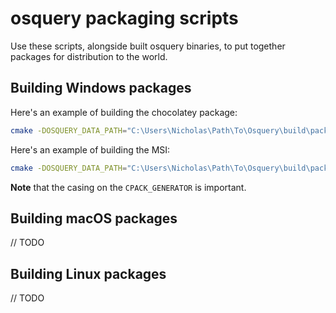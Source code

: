 # osquery packaging scripts

Use these scripts, alongside built osquery binaries, to put together packages
for distribution to the world.

## Building Windows packages

Here's an example of building the chocolatey package:

```bash
cmake -DOSQUERY_DATA_PATH="C:\Users\Nicholas\Path\To\Osquery\build\package_data" -DCPACK_GENERATOR=NuGet ..
```

Here's an example of building the MSI:

```bash
cmake -DOSQUERY_DATA_PATH="C:\Users\Nicholas\Path\To\Osquery\build\package_data" -DCPACK_GENERATOR=Wix ..
```

**Note** that the casing on the `CPACK_GENERATOR` is important.

## Building macOS packages

// TODO

## Building Linux packages

// TODO